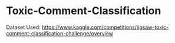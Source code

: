 # Toxic-Comment-Classification

Dataset Used: https://www.kaggle.com/competitions/jigsaw-toxic-comment-classification-challenge/overview
